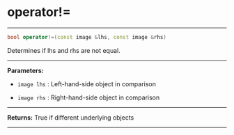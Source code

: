 # operator!=

---

```cpp
bool operator!=(const image &lhs, const image &rhs)
```


Determines if lhs and rhs are not equal. 


---
**Parameters:**

 - `image lhs`
: Left-hand-side object in comparison 

 - `image rhs`
: Right-hand-side object in comparison 


---
**Returns:** True if different underlying objects 

---
